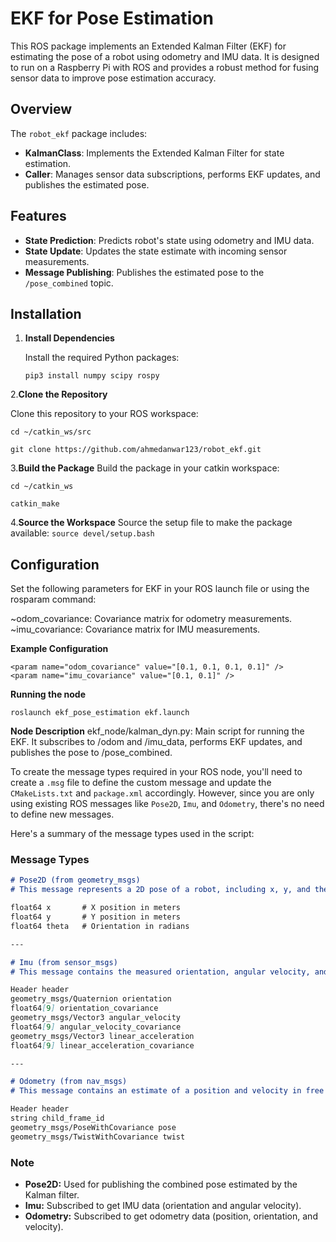 # EKF for Pose Estimation

This ROS package implements an Extended Kalman Filter (EKF) for estimating the pose of a robot using odometry and IMU data. It is designed to run on a Raspberry Pi with ROS and provides a robust method for fusing sensor data to improve pose estimation accuracy.

## Overview

The `robot_ekf` package includes:

- **KalmanClass**: Implements the Extended Kalman Filter for state estimation.
- **Caller**: Manages sensor data subscriptions, performs EKF updates, and publishes the estimated pose.

## Features

- **State Prediction**: Predicts robot's state using odometry and IMU data.
- **State Update**: Updates the state estimate with incoming sensor measurements.
- **Message Publishing**: Publishes the estimated pose to the `/pose_combined` topic.

## Installation

1. **Install Dependencies**

   Install the required Python packages:

   ```
   pip3 install numpy scipy rospy
2.**Clone the Repository**

Clone this repository to your ROS workspace:

```
cd ~/catkin_ws/src
```

```
git clone https://github.com/ahmedanwar123/robot_ekf.git
```
3.**Build the Package**
Build the package in your catkin workspace:
```
cd ~/catkin_ws
```
```
catkin_make
```
4.**Source the Workspace**
Source the setup file to make the package available:
```source devel/setup.bash```

## Configuration
Set the following parameters for EKF in your ROS launch file or using the rosparam command:

~odom_covariance: Covariance matrix for odometry measurements.
~imu_covariance: Covariance matrix for IMU measurements.

**Example Configuration**
```
<param name="odom_covariance" value="[0.1, 0.1, 0.1, 0.1]" />
<param name="imu_covariance" value="[0.1, 0.1]" />
```
**Running the node**
```
roslaunch ekf_pose_estimation ekf.launch
```

**Node Description**
ekf_node/kalman_dyn.py: Main script for running the EKF. It subscribes to /odom and /imu_data, performs EKF updates, and publishes the pose to /pose_combined.

To create the message types required in your ROS node, you'll need to create a `.msg` file to define the custom message and update the `CMakeLists.txt` and `package.xml` accordingly. However, since you are only using existing ROS messages like `Pose2D`, `Imu`, and `Odometry`, there's no need to define new messages.

Here's a summary of the message types used in the script:

### Message Types

```markdown
# Pose2D (from geometry_msgs)
# This message represents a 2D pose of a robot, including x, y, and theta (orientation).

float64 x       # X position in meters
float64 y       # Y position in meters
float64 theta   # Orientation in radians

---

# Imu (from sensor_msgs)
# This message contains the measured orientation, angular velocity, and linear acceleration.

Header header
geometry_msgs/Quaternion orientation
float64[9] orientation_covariance
geometry_msgs/Vector3 angular_velocity
float64[9] angular_velocity_covariance
geometry_msgs/Vector3 linear_acceleration
float64[9] linear_acceleration_covariance

---

# Odometry (from nav_msgs)
# This message contains an estimate of a position and velocity in free space.

Header header
string child_frame_id
geometry_msgs/PoseWithCovariance pose
geometry_msgs/TwistWithCovariance twist
```

### Note

- **Pose2D:** Used for publishing the combined pose estimated by the Kalman filter.
- **Imu:** Subscribed to get IMU data (orientation and angular velocity).
- **Odometry:** Subscribed to get odometry data (position, orientation, and velocity).




